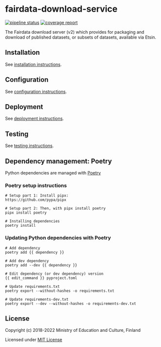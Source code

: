 # fairdata-download-service

[![pipeline status](https://gitlab.ci.csc.fi/fairdata/fairdata-download-service/badges/test/pipeline.svg)](https://gitlab.ci.csc.fi/fairdata/fairdata-download-service/-/commits/test)
[![coverage report](https://gitlab.ci.csc.fi/fairdata/fairdata-download-service/badges/test/coverage.svg)](https://gitlab.ci.csc.fi/fairdata/fairdata-download-service/-/commits/test)

The Fairdata download server (v2) which provides for packaging and download of
published datasets, or subsets of datasets, available via Etsin.

## Installation

See [installation instructions](/docs/installation.md).

## Configuration

See [configuration instructions](/docs/configuration.md).

## Deployment

See [deployment instructions](/docs/deployment.md).

## Testing

See [testing instructions](/docs/testing.md).

## Dependency management: Poetry

Python dependencies are managed with [Poetry](https://python-poetry.org/docs/)

### Poetry setup instructions 

```
# Setup part 1: Install pipx: 
https://github.com/pypa/pipx

# Setup part 2: Then, with pipx install poetry
pipx install poetry

# Installing dependencies
poetry install
```

### Updating Python dependencies with Poetry

```
# Add dependency
poetry add {{ dependency }}

# Add dev dependency
poetry add --dev {{ dependency }}

# Edit dependency (or dev dependency) version
{{ edit_command }} pyproject.toml

# Update requirements.txt
poetry export --without-hashes -o requirements.txt

# Update requirements-dev.txt
poetry export --dev --without-hashes -o requirements-dev.txt
```

License
-------
Copyright (c) 2018-2022 Ministry of Education and Culture, Finland

Licensed under [MIT License](LICENSE)